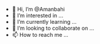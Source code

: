 - 👋 Hi, I’m @Amanbahi
- 👀 I’m interested in ...
- 🌱 I’m currently learning ...
- 💞️ I’m looking to collaborate on ...
- 📫 How to reach me ...

<!---
Amanbahi/Amanbahi is a ✨ special ✨ repository because its `README.md` (this file) appears on your GitHub profile.
You can click the Preview link to take a look at your changes.
--->
